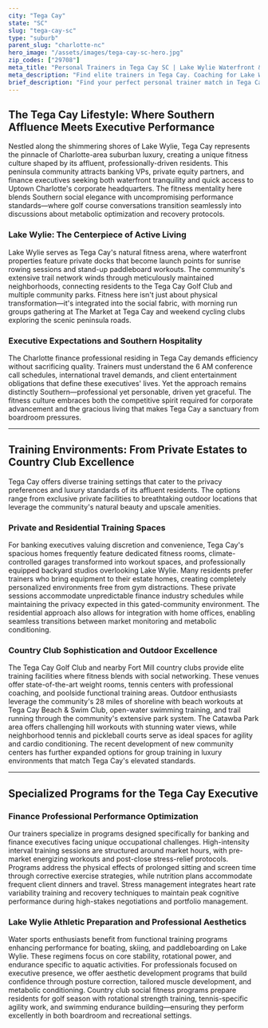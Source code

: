 ```yaml
---
city: "Tega Cay"
state: "SC"
slug: "tega-cay-sc"
type: "suburb"
parent_slug: "charlotte-nc"
hero_image: "/assets/images/tega-cay-sc-hero.jpg"
zip_codes: ["29708"]
meta_title: "Personal Trainers in Tega Cay SC | Lake Wylie Waterfront & Golf Fitness"
meta_description: "Find elite trainers in Tega Cay. Coaching for Lake Wylie residents, focusing on water sports, golf performance, and planned community amenities."
brief_description: "Find your perfect personal trainer match in Tega Cay, SC, serving Charlotte's elite banking and finance executives. Our exclusive service connects you with certified trainers who understand the demanding schedules and high-performance expectations of affluent professionals. Whether you prefer private home sessions, country club facilities, or outdoor workouts along Lake Wylie, we match you with experts in executive fitness, stress management, and Southern lifestyle wellness. Achieve your peak physical condition with trainers who specialize in time-efficient, results-driven programs tailored for Charlotte's corporate leadership. Start your personalized fitness journey today."
---
```

## The Tega Cay Lifestyle: Where Southern Affluence Meets Executive Performance

Nestled along the shimmering shores of Lake Wylie, Tega Cay represents the pinnacle of Charlotte-area suburban luxury, creating a unique fitness culture shaped by its affluent, professionally-driven residents. This peninsula community attracts banking VPs, private equity partners, and finance executives seeking both waterfront tranquility and quick access to Uptown Charlotte's corporate headquarters. The fitness mentality here blends Southern social elegance with uncompromising performance standards—where golf course conversations transition seamlessly into discussions about metabolic optimization and recovery protocols.

### Lake Wylie: The Centerpiece of Active Living

Lake Wylie serves as Tega Cay's natural fitness arena, where waterfront properties feature private docks that become launch points for sunrise rowing sessions and stand-up paddleboard workouts. The community's extensive trail network winds through meticulously maintained neighborhoods, connecting residents to the Tega Cay Golf Club and multiple community parks. Fitness here isn't just about physical transformation—it's integrated into the social fabric, with morning run groups gathering at The Market at Tega Cay and weekend cycling clubs exploring the scenic peninsula roads.

### Executive Expectations and Southern Hospitality

The Charlotte finance professional residing in Tega Cay demands efficiency without sacrificing quality. Trainers must understand the 6 AM conference call schedules, international travel demands, and client entertainment obligations that define these executives' lives. Yet the approach remains distinctly Southern—professional yet personable, driven yet graceful. The fitness culture embraces both the competitive spirit required for corporate advancement and the gracious living that makes Tega Cay a sanctuary from boardroom pressures.

---

## Training Environments: From Private Estates to Country Club Excellence

Tega Cay offers diverse training settings that cater to the privacy preferences and luxury standards of its affluent residents. The options range from exclusive private facilities to breathtaking outdoor locations that leverage the community's natural beauty and upscale amenities.

### Private and Residential Training Spaces

For banking executives valuing discretion and convenience, Tega Cay's spacious homes frequently feature dedicated fitness rooms, climate-controlled garages transformed into workout spaces, and professionally equipped backyard studios overlooking Lake Wylie. Many residents prefer trainers who bring equipment to their estate homes, creating completely personalized environments free from gym distractions. These private sessions accommodate unpredictable finance industry schedules while maintaining the privacy expected in this gated-community environment. The residential approach also allows for integration with home offices, enabling seamless transitions between market monitoring and metabolic conditioning.

### Country Club Sophistication and Outdoor Excellence

The Tega Cay Golf Club and nearby Fort Mill country clubs provide elite training facilities where fitness blends with social networking. These venues offer state-of-the-art weight rooms, tennis centers with professional coaching, and poolside functional training areas. Outdoor enthusiasts leverage the community's 28 miles of shoreline with beach workouts at Tega Cay Beach & Swim Club, open-water swimming training, and trail running through the community's extensive park system. The Catawba Park area offers challenging hill workouts with stunning water views, while neighborhood tennis and pickleball courts serve as ideal spaces for agility and cardio conditioning. The recent development of new community centers has further expanded options for group training in luxury environments that match Tega Cay's elevated standards.

---

## Specialized Programs for the Tega Cay Executive

### Finance Professional Performance Optimization

Our trainers specialize in programs designed specifically for banking and finance executives facing unique occupational challenges. High-intensity interval training sessions are structured around market hours, with pre-market energizing workouts and post-close stress-relief protocols. Programs address the physical effects of prolonged sitting and screen time through corrective exercise strategies, while nutrition plans accommodate frequent client dinners and travel. Stress management integrates heart rate variability training and recovery techniques to maintain peak cognitive performance during high-stakes negotiations and portfolio management.

### Lake Wylie Athletic Preparation and Professional Aesthetics

Water sports enthusiasts benefit from functional training programs enhancing performance for boating, skiing, and paddleboarding on Lake Wylie. These regimens focus on core stability, rotational power, and endurance specific to aquatic activities. For professionals focused on executive presence, we offer aesthetic development programs that build confidence through posture correction, tailored muscle development, and metabolic conditioning. Country club social fitness programs prepare residents for golf season with rotational strength training, tennis-specific agility work, and swimming endurance building—ensuring they perform excellently in both boardroom and recreational settings.